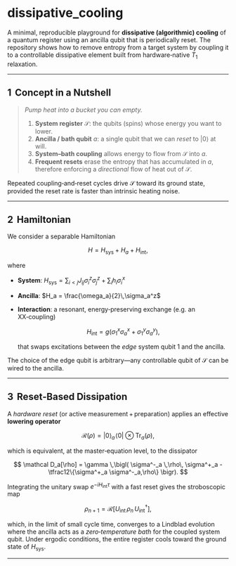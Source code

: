 # dissipative\_cooling

A minimal, reproducible playground for **dissipative (algorithmic) cooling** of a quantum register using an ancilla qubit that is periodically reset.  The repository shows how to remove entropy from a target system by coupling it to a controllable dissipative element built from hardware‑native $T_1$ relaxation.

---

## 1  Concept in a Nutshell

> *Pump heat into a bucket you can empty.*
>
> 1. **System register** $\mathcal S$: the qubits (spins) whose energy you want to lower.
> 2. **Ancilla / bath qubit** $a$: a single qubit that we can *reset* to $|0\rangle$ at will.
> 3. **System–bath coupling** allows energy to flow from $\mathcal S$ into $a$.
> 4. **Frequent resets** erase the entropy that has accumulated in $a$, therefore enforcing a *directional* flow of heat out of $\mathcal S$.

Repeated coupling‑and‑reset cycles drive $\mathcal S$ toward its ground state, provided the reset rate is faster than intrinsic heating noise.

---

## 2  Hamiltonian

We consider a separable Hamiltonian

$$
H = H_{\text{sys}} + H_{a} + H_{\text{int}},
$$

where

* **System**: $H_{\text{sys}} = \sum_{i<j} J_{ij} \sigma_i^z \sigma_j^z + \sum_i h_i \sigma_i^x$
* **Ancilla**: $H_a = \frac{\omega_a}{2}\,\sigma_a^z$
* **Interaction**: a resonant, energy‑preserving exchange (e.g. an XX‑coupling)

  $$H_{\text{int}} = g \left( \sigma_1^x \sigma_a^x + \sigma_1^y \sigma_a^y \right),$$

  that swaps excitations between the *edge* system qubit 1 and the ancilla.

The choice of the edge qubit is arbitrary—any controllable qubit of $\mathcal S$ can be wired to the ancilla.

---

## 3  Reset‑Based Dissipation

A *hardware reset* (or active measurement + preparation) applies an effective **lowering operator**

$$
\mathcal R(\rho) = |0\rangle_a\!\langle0| \otimes \operatorname{Tr}_a(\rho),
$$

which is equivalent, at the master‑equation level, to the dissipator

$$
\mathcal D_a[\rho] = \gamma \,\bigl( \sigma^-_a \,\rho\, \sigma^+_a -\tfrac12\{\sigma^+_a \sigma^-_a,\rho\} \bigr).
$$

Integrating the unitary swap $e^{-i H_{\text{int}} \tau}$ with a fast reset gives the stroboscopic map

$$
\rho_{n+1} = \mathcal R\bigl[ U_{\text{int}}\,\rho_n\,U_{\text{int}}^\dagger \bigr],
$$

which, in the limit of small cycle time, converges to a Lindblad evolution where the ancilla acts as a *zero‑temperature bath* for the coupled system qubit. Under ergodic conditions, the entire register cools toward the ground state of $H_{\text{sys}}$.

---
